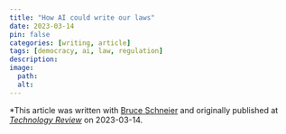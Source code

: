 ```yaml
---
title: "How AI could write our laws"
date: 2023-03-14
pin: false
categories: [writing, article]
tags: [democracy, ai, law, regulation]
description:
image:
  path:
  alt:
---
```


*This article was written with [Bruce Schneier](https://www.schneier.com) and originally published at *[Technology Review](https://www.technologyreview.com/2023/03/14/1069717/how-ai-could-write-our-laws/)* on 2023-03-14.
